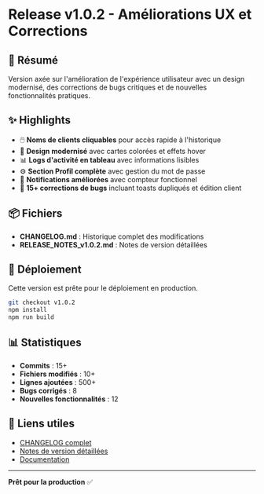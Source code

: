# Release v1.0.2 - Améliorations UX et Corrections

## 🎯 Résumé

Version axée sur l'amélioration de l'expérience utilisateur avec un design modernisé, des corrections de bugs critiques et de nouvelles fonctionnalités pratiques.

## ✨ Highlights

- 🖱️ **Noms de clients cliquables** pour accès rapide à l'historique
- 🎨 **Design modernisé** avec cartes colorées et effets hover
- 📊 **Logs d'activité en tableau** avec informations lisibles
- ⚙️ **Section Profil complète** avec gestion du mot de passe
- 🔔 **Notifications améliorées** avec compteur fonctionnel
- 🐛 **15+ corrections de bugs** incluant toasts dupliqués et édition client

## 📦 Fichiers

- **CHANGELOG.md** : Historique complet des modifications
- **RELEASE_NOTES_v1.0.2.md** : Notes de version détaillées

## 🚀 Déploiement

Cette version est prête pour le déploiement en production.

```bash
git checkout v1.0.2
npm install
npm run build
```

## 📊 Statistiques

- **Commits** : 15+
- **Fichiers modifiés** : 10+
- **Lignes ajoutées** : 500+
- **Bugs corrigés** : 8
- **Nouvelles fonctionnalités** : 12

## 🔗 Liens utiles

- [CHANGELOG complet](./CHANGELOG.md)
- [Notes de version détaillées](./RELEASE_NOTES_v1.0.2.md)
- [Documentation](./README.md)

---

**Prêt pour la production** ✅

